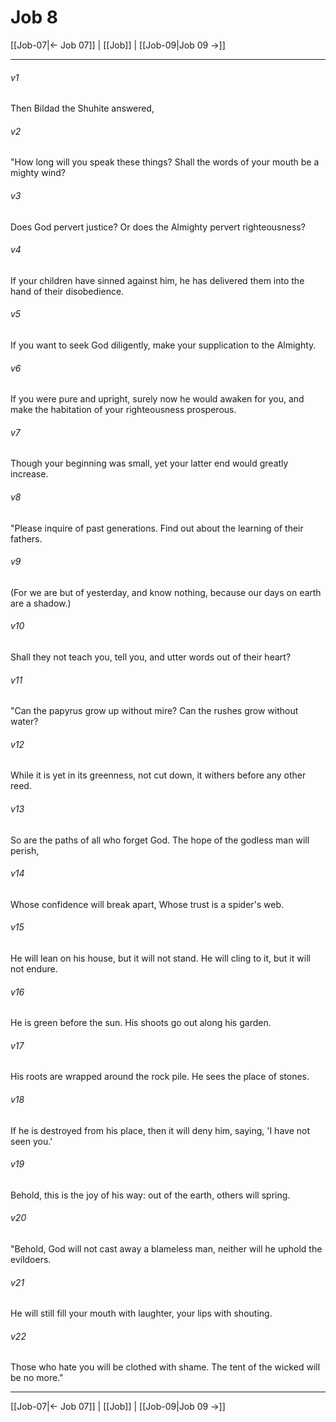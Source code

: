 # Job 8

[[Job-07|← Job 07]] | [[Job]] | [[Job-09|Job 09 →]]
***



###### v1 
Then Bildad the Shuhite answered, 

###### v2 
"How long will you speak these things? Shall the words of your mouth be a mighty wind? 

###### v3 
Does God pervert justice? Or does the Almighty pervert righteousness? 

###### v4 
If your children have sinned against him, he has delivered them into the hand of their disobedience. 

###### v5 
If you want to seek God diligently, make your supplication to the Almighty. 

###### v6 
If you were pure and upright, surely now he would awaken for you, and make the habitation of your righteousness prosperous. 

###### v7 
Though your beginning was small, yet your latter end would greatly increase. 

###### v8 
"Please inquire of past generations. Find out about the learning of their fathers. 

###### v9 
(For we are but of yesterday, and know nothing, because our days on earth are a shadow.) 

###### v10 
Shall they not teach you, tell you, and utter words out of their heart? 

###### v11 
"Can the papyrus grow up without mire? Can the rushes grow without water? 

###### v12 
While it is yet in its greenness, not cut down, it withers before any other reed. 

###### v13 
So are the paths of all who forget God. The hope of the godless man will perish, 

###### v14 
Whose confidence will break apart, Whose trust is a spider's web. 

###### v15 
He will lean on his house, but it will not stand. He will cling to it, but it will not endure. 

###### v16 
He is green before the sun. His shoots go out along his garden. 

###### v17 
His roots are wrapped around the rock pile. He sees the place of stones. 

###### v18 
If he is destroyed from his place, then it will deny him, saying, 'I have not seen you.' 

###### v19 
Behold, this is the joy of his way: out of the earth, others will spring. 

###### v20 
"Behold, God will not cast away a blameless man, neither will he uphold the evildoers. 

###### v21 
He will still fill your mouth with laughter, your lips with shouting. 

###### v22 
Those who hate you will be clothed with shame. The tent of the wicked will be no more."

***
[[Job-07|← Job 07]] | [[Job]] | [[Job-09|Job 09 →]]
